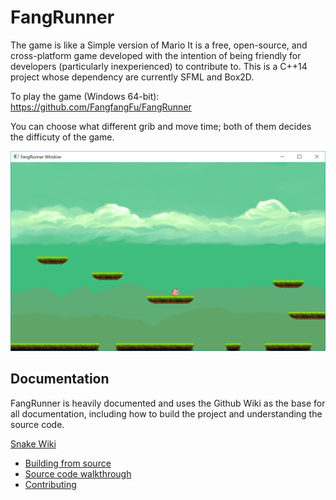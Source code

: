 # FangRunner
The game is like a Simple version of Mario
It is a free, open-source, and cross-platform game developed with the intention of being friendly for developers (particularly inexperienced) to contribute to. 
This is a C++14 project whose dependency are currently SFML and Box2D.

To play the game (Windows 64-bit): https://github.com/FangfangFu/FangRunner

You can choose what different grib and move time; both of them decides the difficuty of the game.

![Default 20-grid 150-ms](https://github.com/FangfangFu/FangRunner/blob/master/doc/FangRunner.PNG) 

## Documentation

FangRunner is heavily documented and uses the Github Wiki as the base for all documentation, including how to build the project and understanding the source code.

[Snake Wiki](https://github.com/FangfangFu/snake/wiki)
* [Building from source](https://github.com/FangfangFu/snake/wiki/Building-from-source)
* [Source code walkthrough]()
* [Contributing]()
